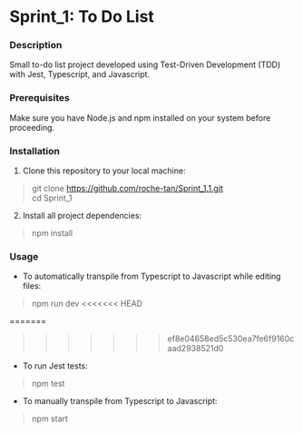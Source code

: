 # Sprint_1: To Do List

### Description
Small to-do list project developed using Test-Driven Development (TDD) with Jest, Typescript, and Javascript.

### Prerequisites
Make sure you have Node.js and npm installed on your system before proceeding.

### Installation
1. Clone this repository to your local machine:
>git clone https://github.com/roche-tan/Sprint_1.1.git   
>cd Sprint_1
2. Install all project dependencies:
>npm install

### Usage
+ To automatically transpile from Typescript to Javascript while editing files:
>npm run dev
<<<<<<< HEAD
   
=======
>>>>>>> ef8e04658ed5c530ea7fe6f9160caad2938521d0
+ To run Jest tests:
>npm test

+ To manually transpile from Typescript to Javascript:
>npm start
